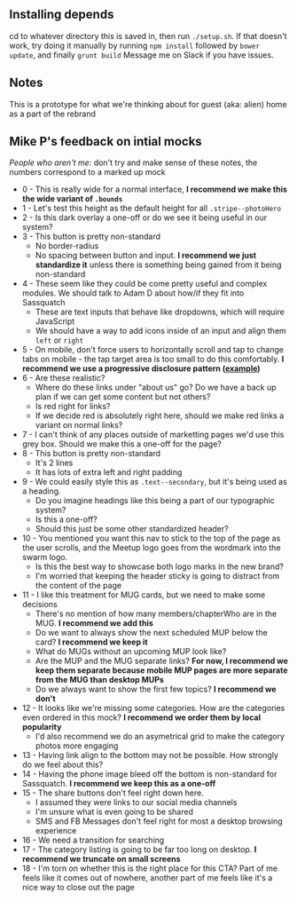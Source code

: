 ## Installing depends
cd to whatever directory this is saved in, then run `./setup.sh`. If that doesn't work, try doing it manually by running `npm install` followed by `bower update`, and finally `grunt build`
Message me on Slack if you have issues.

## Notes
This is a prototype for what we're thinking about for guest (aka: alien) home as a part of the rebrand

## Mike P's feedback on intial mocks
*People who aren't me:* don't try and make sense of these notes, the numbers correspond to a marked up mock

* 0 - This is really wide for a normal interface, **I recommend we make this the wide variant of `.bounds`**
* 1 - Let's test this height as the default height for all `.stripe--photoHero`
* 2 - Is this dark overlay a one-off or do we see it being useful in our system?
* 3 - This button is pretty non-standard
	* No border-radius
	* No spacing between button and input. **I recommend we just standardize it** unless there is something being gained from it being non-standard
* 4 - These seem like they could be come pretty useful and complex modules. We should talk to Adam D about how/if they fit into Sassquatch
	* These are text inputs that behave like dropdowns, which will require JavaScript
	* We should have a way to add icons inside of an input and align them `left` or `right`
* 5 - On mobile, don't force users to horizontally scroll and tap to change tabs on mobile - the tap target area is too small to do this comfortably. **I recommend we use a progressive disclosure pattern ([example](http://codepen.io/Dreamdealer/pen/waVzmK))**
* 6 - Are these realistic?
	* Where do these links under "about us" go? Do we have a back up plan if we can get some content but not others?
	* Is red right for links?
	* If we decide red is absolutely right here, should we make red links a variant on normal links?
* 7 - I can't think of any places outside of marketting pages we'd use this grey box. Should we make this a one-off for the page?
* 8 - This button is pretty non-standard
	* It's 2 lines
	* It has lots of extra left and right padding
* 9 - We could easily style this as `.text--secondary`, but it's being used as a heading.
	* Do you imagine headings like this being a part of our typographic system?
	* Is this a one-off?
	* Should this just be some other standardized header?
* 10 - You mentioned you want this nav to stick to the top of the page as the user scrolls, and the Meetup logo goes from the wordmark into the swarm logo.
	* Is this the best way to showcase both logo marks in the new brand?
	* I'm worried that keeping the header sticky is going to distract from the content of the page
* 11 - I like this treatment for MUG cards, but we need to make some decisions
	* There's no mention of how many members/chapterWho are in the MUG. **I recommend we add this**
	* Do we want to always show the next scheduled MUP below the card?  **I recommend we keep it**
	* What do MUGs without an upcoming MUP look like?
	* Are the MUP and the MUG separate links? **For now, I recommend we keep them separate because mobile MUP pages are more separate from the MUG than desktop MUPs**
	* Do we always want to show the first few topics? **I recommend we don't**
* 12 - It looks like we're missing some categories. How are the categories even ordered in this mock? **I recommend we order them by local popularity**
  * I'd also recommend we do an asymetrical grid to make the category photos more engaging
* 13 - Having link align to the bottom may not be possible. How strongly do we feel about this?
* 14 - Having the phone image bleed off the bottom is non-standard for Sassquatch. **I recommend we keep this as a one-off**
* 15 - The share buttons don't feel right down here.
	* I assumed they were links to our social media channels
	* I'm unsure what is even going to be shared
	* SMS and FB Messages don't feel right for most a desktop browsing experience
* 16 - We need a transition for searching
* 17 - The category listing is going to be far too long on desktop. **I recommend we truncate on small screens**
* 18 - I'm torn on whether this is the right place for this CTA? Part of me feels like it comes out of nowhere, another part of me feels like it's a nice way to close out the page
